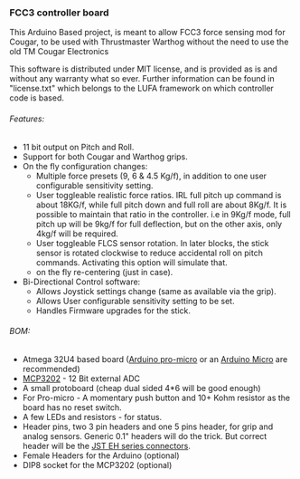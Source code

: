### FCC3 controller board
This Arduino Based project, is meant to allow FCC3 force sensing mod for Cougar, to be used with Thrustmaster Warthog without the need to use the old TM Cougar Electronics

This software is distributed under MIT license, and is provided as is and without any warranty what so ever. Further information can be found in "license.txt" which belongs to the LUFA framework on which controller code is based.

###### Features:
  * 11 bit output on Pitch and Roll.
  * Support for both Cougar and Warthog grips.
  * On the fly configuration changes:
    * Multiple force presets (9, 6 & 4.5 Kg/f), in addition to one user configurable sensitivity setting.
    * User toggleable realistic force ratios. IRL full pitch up command is about 18KG/f, while full pitch down and full roll are about 8Kg/f. It is possible to maintain that ratio in the controller. i.e in 9Kg/f mode, full pitch up will be 9kg/f for full deflection, but on the other axis, only 4kg/f will be required.
    * User toggleable FLCS sensor rotation. In later blocks, the stick sensor is rotated clockwise to reduce accidental roll on pitch commands. Activating this option will simulate that.
    * on the fly re-centering (just in case).
  * Bi-Directional Control software:
    * Allows Joystick settings change (same as available via the grip).
    * Allows User configurable sensitivity setting to be set.
    * Handles Firmware upgrades for the stick.

###### BOM:
* Atmega 32U4 based board ([Arduino pro-micro](http://www.ebay.com/sch/i.html?_from=R40&_trksid=p2050601.m570.l1313.TR0.TRC0.H0.Xarduino+pro-micro.TRS0&_nkw=arduino+pro-micro&_sacat=0) or an [Arduino Micro](https://www.arduino.cc/en/Main/arduinoBoardMicro) are recommended)
* [MCP3202](http://www.ebay.com/sch/i.html?_odkw=arduino+pro-micro&_osacat=0&_from=R40&_trksid=p2045573.m570.l1313.TR0.TRC0.H0.XMCP3202.TRS0&_nkw=MCP3202&_sacat=0) - 12 Bit external ADC
* A small protoboard (cheap dual sided 4*6 will be good enough)
* For Pro-micro - A momentary push button and 10+ Kohm resistor as the board has no reset switch.
* A few LEDs and resistors - for status.
* Header pins, two 3 pin headers and one 5 pins header, for grip and analog sensors. Generic 0.1" headers will do the trick. But correct header will be the [ JST EH series connectors](http://www.jst-belgium.be/productSeries.php?pid=46).
* Female Headers for the Arduino (optional)
* DIP8 socket for the MCP3202 (optional)
